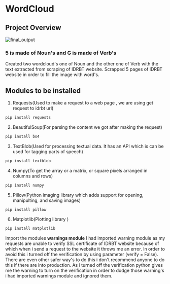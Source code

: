 # WordCloud
## Project Overview
![final_output](https://user-images.githubusercontent.com/45941424/91551732-4b644100-e948-11ea-99a6-e65fcdd5af65.png)
### 5 is made of Noun's and G is made of Verb's

Created two wordcloud's one of Noun and the other one of Verb with the text extracted from scraping of IDRBT website. Scrapped 5 pages of IDRBT website in order to fill the image with word's. 

## Modules to be installed
1. Requests(Used to make a request to a web page , we are using get request to idrbt url)
```python
pip install requests
```
2. BeautifulSoup(For parsing the content we got after making the request)
```python
pip install bs4
```
3. TextBlob(Used for processing textual data. It has an API which is can be used for tagging parts of speech)
```python
pip install textblob
```
4. Numpy(To get the array or a matrix, or square pixels arranged in columns and rows)
```python
pip install numpy
```
5. Pillow(Python imaging library which adds support for opening, manipulting, and saving images)
```python
pip install pillow
```
6. Matplotlib(Plotting library )
```python
pip install matplotlib
```
Import the modules
**warnings module**
I had imported warning module as my requests are unable to verify SSL certificate of IDRBT website because of which when i send a request to the website it throws me an error. In order to avoid this i turned off the verification by using parameter (verify = False). There are even other safer way's to do this i don't recommend anyone to do this if there are into production. As i turned off the verification python gives me the warning to turn on the verification in order to dodge those warning's i had imported warnings module and ignored them.

